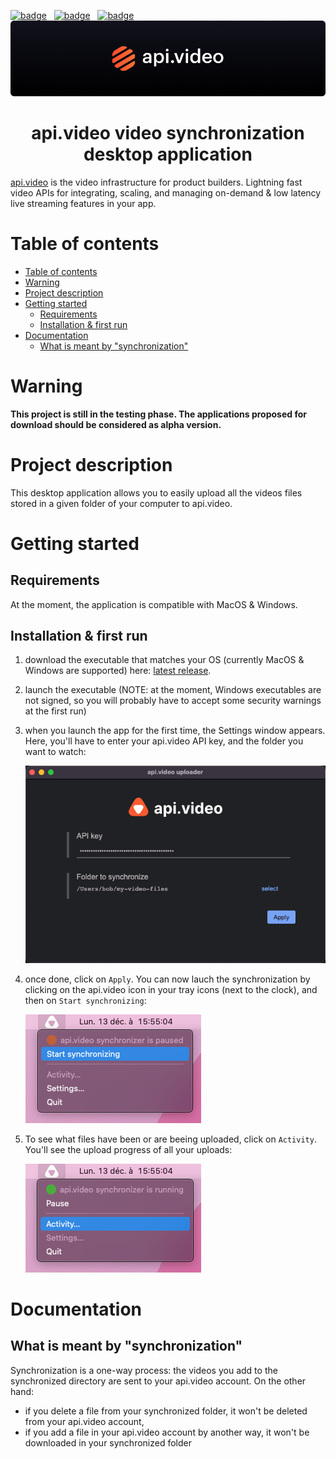 [![badge](https://img.shields.io/twitter/follow/api_video?style=social)](https://twitter.com/intent/follow?screen_name=api_video) &nbsp; [![badge](https://img.shields.io/github/stars/apivideo/api.video-desktop-synchronizer?style=social)](https://github.com/apivideo/api.video-desktop-synchronizer) &nbsp; [![badge](https://img.shields.io/discourse/topics?server=https%3A%2F%2Fcommunity.api.video)](https://community.api.video)
![](https://github.com/apivideo/API_OAS_file/blob/master/apivideo_banner.png)
<h1 align="center">api.video video synchronization desktop application</h1>

[api.video](https://api.video) is the video infrastructure for product builders. Lightning fast video APIs for integrating, scaling, and managing on-demand & low latency live streaming features in your app.

# Table of contents
- [Table of contents](#table-of-contents)
- [Warning](#warning)
- [Project description](#project-description)
- [Getting started](#getting-started)
  - [Requirements](#requirements)
  - [Installation & first run](#installation--first-run)
- [Documentation](#documentation)
  - [What is meant by "synchronization"](#what-is-meant-by-synchronization)

# Warning

**This project is still in the testing phase. The applications proposed for download should be considered as alpha version.**

# Project description

This desktop application allows you to easily upload all the videos files stored in a given folder of your computer to api.video.

# Getting started


## Requirements

At the moment, the application is compatible with MacOS & Windows.

## Installation & first run

1) download the executable that matches your OS (currently MacOS & Windows are supported) here: [latest release](https://github.com/apivideo/api.video-desktop-synchronizer/releases/latest).
2) launch the executable (NOTE: at the moment, Windows executables are not signed, so you will probably have to accept some security warnings at the first run)
3) when you launch the app for the first time, the Settings window appears. Here, you'll have to enter your api.video API key, and the folder you want to watch:
   
    ![](doc/settings.png)   

4) once done, click on `Apply`. You can now lauch the synchronization by clicking on the api.video icon in your tray icons (next to the clock), and then on `Start synchronizing`:
   
    ![](doc/start-synchronizing.png)   

5) To see what files have been or are beeing uploaded, click on `Activity`. You'll see the upload progress of all your uploads:
   
    ![](doc/activity.png)   

# Documentation

## What is meant by "synchronization"

Synchronization is a one-way process: the videos you add to the synchronized directory are sent to your api.video account. On the other hand: 
- if you delete a file from your synchronized folder, it won't be deleted from your api.video account,
- if you add a file in your api.video account by another way, it won't be downloaded in your synchronized folder
  